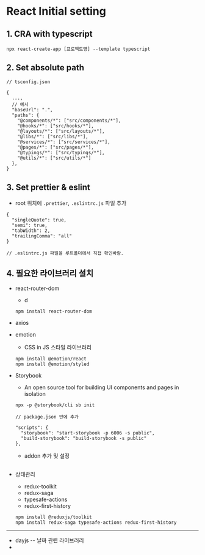 # React Initial setting

## 1. CRA with typescript

```
npx react-create-app [프로젝트명] --template typescript
```

## 2. Set absolute path

```
// tsconfig.json

{
  ...,
  // 예시
  "baseUrl": ".",
  "paths": {
    "@components/*": ["src/components/*"],
    "@hooks/*": ["src/hooks/*"],
    "@layouts/*": ["src/layouts/*"],
    "@libs/*": ["src/libs/*"],
    "@services/*": ["src/services/*"],
    "@pages/*": ["src/pages/*"],
    "@typings/*": ["src/typings/*"],
    "@utils/*": ["src/utils/*"]
  },
}
```

## 3. Set prettier & eslint

- root 위치에 `.prettier`, `.eslintrc.js` 파일 추가

```
{
  "singleQuote": true,
  "semi": true,
  "tabWidth": 2,
  "trailingComma": "all"
}

```

```
// .eslintrc.js 파일을 루트폴더에서 직접 확인바람.
```

## 4. 필요한 라이브러리 설치

- react-router-dom

  - d

  ```
  npm install react-router-dom
  ```

- axios
- emotion
  - CSS in JS 스타일 라이브러리
  ```
  npm install @emotion/react
  npm install @emotion/styled
  ```
- Storybook

  - An open source tool for building UI components and pages in isolation

  ```
  npx -p @storybook/cli sb init
  ```

  ```
  // package.json 안에 추가

  "scripts": {
    "storybook": "start-storybook -p 6006 -s public",
    "build-storybook": "build-storybook -s public"
  },
  ```

  - addon 추가 및 설정

  ```

  ```

- 상태관리

  - redux-toolkit
  - redux-saga
  - typesafe-actions
  - redux-first-history
    <br />

  ```
  npm install @reduxjs/toolkit
  npm install redux-saga typesafe-actions redux-first-history
  ```

---

- dayjs
  -- 날짜 관련 라이브러리
-
